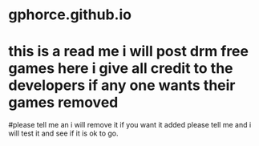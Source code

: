 # gphorce.github.io
# this is a read me i will post drm free games here i give all credit to the developers if any one wants their games removed
#please tell me an i will remove it if you want it added please tell me and i will test it and see if it is ok to go.
